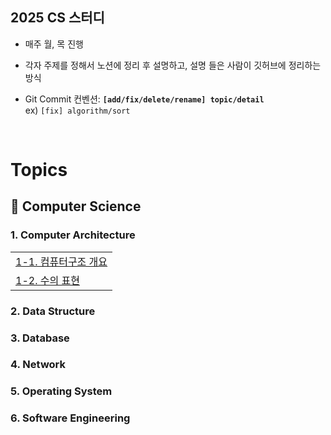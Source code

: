 ## 2025 CS 스터디
- 매주 월, 목 진행
- 각자 주제를 정해서 노션에 정리 후 설명하고, 설명 들은 사람이 깃허브에 정리하는 방식

- Git Commit 컨벤션: **`[add/fix/delete/rename] topic/detail`** </br> ex) `[fix] algorithm/sort`

</br>

# Topics
## **📌 Computer Science**

### 1. Computer Architecture
|  |
| ------- |
| [1-1. 컴퓨터구조 개요]() | 
| [1-2. 수의 표현]() |

### 2. Data Structure

### 3. Database

### 4. Network

### 5. Operating System

### 6. Software Engineering
